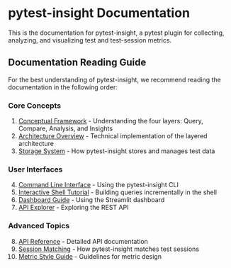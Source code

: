 # pytest-insight Documentation

This is the documentation for pytest-insight, a pytest plugin for collecting, analyzing, and visualizing test and test-session metrics.

## Documentation Reading Guide

For the best understanding of pytest-insight, we recommend reading the documentation in the following order:

### Core Concepts

1. [Conceptual Framework](./01_CONCEPTUAL_FRAMEWORK.md) - Understanding the four layers: Query, Compare, Analysis, and Insights
2. [Architecture Overview](./02_ARCHITECTURE_OVERVIEW.md) - Technical implementation of the layered architecture
3. [Storage System](./03_STORAGE.md) - How pytest-insight stores and manages test data

### User Interfaces

4. [Command Line Interface](./04_CLI_GUIDE.md) - Using the pytest-insight CLI
5. [Interactive Shell Tutorial](./05_INTERACTIVE_SHELL_TUTORIAL.md) - Building queries incrementally in the shell
6. [Dashboard Guide](./06_DASHBOARD_GUIDE.md) - Using the Streamlit dashboard
7. [API Explorer](./07_API_EXPLORER.md) - Exploring the REST API

### Advanced Topics

8. [API Reference](./08_API.md) - Detailed API documentation
9. [Session Matching](./09_SESSION_MATCHING.md) - How pytest-insight matches test sessions
10. [Metric Style Guide](./10_METRIC_STYLE_GUIDE.md) - Guidelines for metric design
